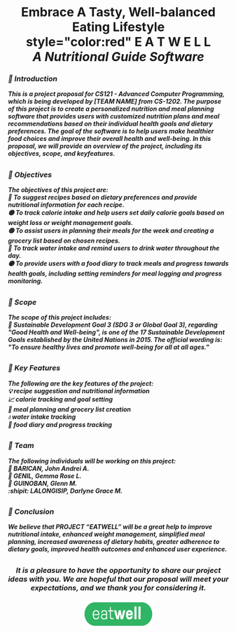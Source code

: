 <h1 align="center">Embrace A Tasty, Well-balanced Eating Lifestyle <br><b>style="color:red" E A T W E L L <br> <i> A Nutritional Guide Software</h1>

### 📄 Introduction 
This is a project proposal for CS121 - Advanced Computer Programming, which is being developed by [TEAM NAME] from CS-1202. The purpose of this project is to create a personalized nutrition and meal planning software that provides users with customized nutrition plans and meal recommendations based on their individual health goals and dietary preferences. The goal of the software is to help users make healthier food choices and improve their overall health and well-being. In this proposal, we will provide an overview of the project, including its objectives, scope, and keyfeatures.
##
### 🔗 Objectives
The objectives of this project are:  
🔴 To suggest recipes based on dietary preferences and provide nutritional information for each recipe.  
🟡 To track calorie intake and help users set daily calorie goals based on weight loss or weight management goals.  
🟢 To assist users in planning their meals for the week and creating a grocery list based on chosen recipes.  
🔵 To track water intake and remind users to drink water throughout the day.  
🟣 To provide users with a food diary to track meals and progress towards health goals, including setting reminders for meal logging and progress monitoring.
##
### 🔎 Scope  
The scope of this project includes:  
📌 Sustainable Development Goal 3 (SDG 3 or Global Goal 3), regarding "Good Health and Well-being", is one of the 17 Sustainable Development Goals established by the United Nations in 2015. The official wording is: "To ensure healthy lives and promote well-being for all at all ages." 
##
### 🔑 Key Features
The following are the key features of the project:  
💡 recipe suggestion and nutritional information  
📈 calorie tracking and goal setting  
📝 meal planning and grocery list creation  
💧 water intake tracking  
📖 food diary and progress tracking
##
### 👥 Team
The following individuals will be working on this project:  
🐔 BARICAN, John Andrei A.  
🐻 GENIL, Gemma Rose L.  
🐷 GUINOBAN, Glenn M.  
:shipit: LALONGISIP, Darlyne Grace M.
##
### 💬 Conclusion
We believe that PROJECT “EATWELL” will be a great help to improve nutritional intake, enhanced weight management, simplified meal planning, increased awareness of dietary habits,  greater adherence to dietary goals, improved health outcomes and enhanced user experience. 
##
<h3 align="center">
It is a pleasure to have the opportunity to share our project ideas with you. We are hopeful that our proposal will meet your expectations, and we thank you for considering it.
  <br><br>
<img src="eatwell.png" width="160" height="60">
</h3>
